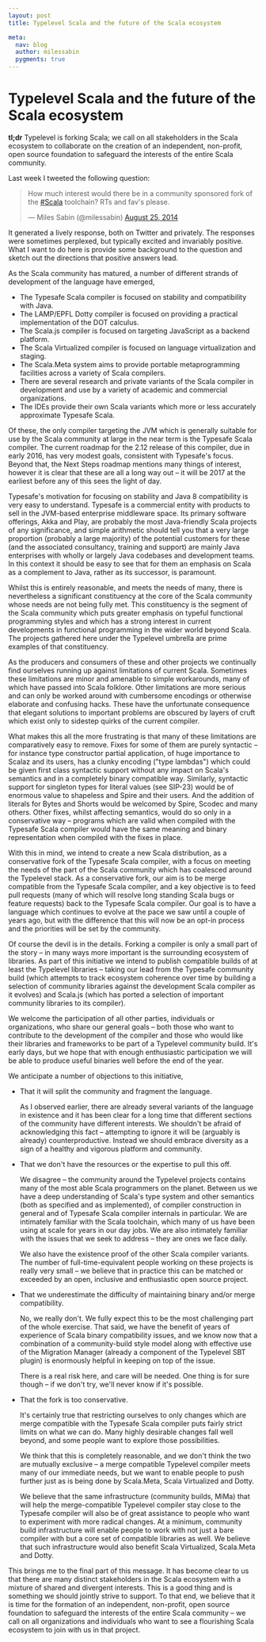 ```yaml
---
layout: post
title: Typelevel Scala and the future of the Scala ecosystem

meta:
  nav: blog
  author: milessabin
  pygments: true
---
```


Typelevel Scala and the future of the Scala ecosystem
=====================================================

**tl;dr** Typelevel is forking Scala; we call on all stakeholders in the Scala ecosystem to collaborate on the creation of an independent, non-profit, open source foundation to safeguard the interests of the entire Scala community.

Last week I tweeted the following question:

<div>
  <blockquote><p>How much interest would there be in a community sponsored fork of the <a href="https://twitter.com/hashtag/Scala?src=hash">#Scala</a> toolchain? RTs and fav's please.</p>&mdash; Miles Sabin (@milessabin) <a href="https://twitter.com/milessabin/status/503929023635161088">August 25, 2014</a></blockquote>
</div>


It generated a lively response, both on Twitter and privately. The responses were sometimes perplexed, but typically excited and invariably positive. What I want to do here is provide some background to the question and sketch out the directions that positive answers lead.

As the Scala community has matured, a number of different strands of development of the language have emerged,

* The Typesafe Scala compiler is focused on stability and compatibility with Java.
* The LAMP/EPFL Dotty compiler is focused on providing a practical implementation of the DOT calculus.
* The Scala.js compiler is focused on targeting JavaScript as a backend platform.
* The Scala Virtualized compiler is focused on language virtualization and staging.
* The Scala.Meta system aims to provide portable metaprogramming facilities across a variety of Scala compilers.
* There are several research and private variants of the Scala compiler in development and use by a variety of academic and commercial organizations.
* The IDEs provide their own Scala variants which more or less accurately approximate Typesafe Scala.

Of these, the only compiler targeting the JVM which is generally suitable for use by the Scala community at large in the near term is the Typesafe Scala compiler. The current roadmap for the 2.12 release of this compiler, due in early 2016, has very modest goals, consistent with Typesafe's focus. Beyond that, the Next Steps roadmap mentions many things of interest, however it is clear that these are all a long way out – it will be 2017 at the earliest before any of this sees the light of day.

Typesafe's motivation for focusing on stability and Java 8 compatibility is very easy to understand. Typesafe is a commercial entity with products to sell in the JVM-based enterprise middleware space. Its primary software offerings, Akka and Play, are probably the most Java-friendly Scala projects of any significance, and simple arithmetic should tell you that a very large proportion (probably a large majority) of the potential customers for these (and the associated consultancy, training and support) are mainly Java enterprises with wholly or largely Java codebases and development teams. In this context it should be easy to see that for them an emphasis on Scala as a complement to Java, rather as its successor, is paramount.

Whilst this is entirely reasonable, and meets the needs of many, there is nevertheless a significant constituency at the core of the Scala community whose needs are not being fully met. This constituency is the segment of the Scala community which puts greater emphasis on typeful functional programming styles and which has a strong interest in current developments in functional programming in the wider world beyond Scala. The projects gathered here under the Typelevel umbrella are prime examples of that constituency.

As the producers and consumers of these and other projects we continually find ourselves running up against limitations of current Scala. Sometimes these limitations are minor and amenable to simple workarounds, many of which have passed into Scala folklore. Other limitations are more serious and can only be worked around with cumbersome encodings or otherwise elaborate and confusing hacks. These have the unfortunate consequence that elegant solutions to important problems are obscured by layers of cruft which exist only to sidestep quirks of the current compiler.

What makes this all the more frustrating is that many of these limitations are comparatively easy to remove. Fixes for some of them are purely syntactic – for instance type constructor partial application, of huge importance to Scalaz and its users, has a clunky encoding ("type lambdas") which could be given first class syntactic support without any impact on Scala's semantics and in a completely binary compatible way. Similarly, syntactic support for singleton types for literal values (see SIP-23) would be of enormous value to shapeless and Spire and their users. And the addition of literals for Bytes and Shorts would be welcomed by Spire, Scodec and many others. Other fixes, whilst affecting semantics, would do so only in a conservative way – programs which are valid when compiled with the Typesafe Scala compiler would have the same meaning and binary representation when compiled with the fixes in place.

With this in mind, we intend to create a new Scala distribution, as a conservative fork of the Typesafe Scala compiler, with a focus on meeting the needs of the part of the Scala community which has coalesced around the Typelevel stack. As a conservative fork, our aim is to be merge compatible from the Typesafe Scala compiler, and a key objective is to feed pull requests (many of which will resolve long standing Scala bugs or feature requests) back to the Typesafe Scala compiler. Our goal is to have a language which continues to evolve at the pace we saw until a couple of years ago, but with the difference that this will now be an opt-in process and the priorities will be set by the community.

Of course the devil is in the details. Forking a compiler is only a small part of the story – in many ways more important is the surrounding ecosystem of libraries. As part of this initiative we intend to publish compatible builds of at least the Typelevel libraries – taking our lead from the Typesafe community build (which attempts to track ecosystem coherence over time by building a selection of community libraries against the development Scala compiler as it evolves) and Scala.js (which has ported a selection of important community libraries to its compiler).

We welcome the participation of all other parties, individuals or organizations, who share our general goals – both those who want to contribute to the development of the compiler and those who would like their libraries and frameworks to be part of a Typelevel community build. It's early days, but we hope that with enough enthusiastic participation we will be able to produce useful binaries well before the end of the year. 

We anticipate a number of objections to this initiative,

* That it will split the community and fragment the language.
 
     As I observed earlier, there are already several variants of the language in existence and it has been clear for a long time that different sections of the community have different interests. We shouldn't be afraid of acknowledging this fact – attempting to ignore it will be (arguably is already) counterproductive. Instead we should embrace diversity as a sign of a healthy and vigorous platform and community.
     
* That we don't have the resources or the expertise to pull this off.
 
    We disagree – the community around the Typelevel projects contains many of the most able Scala programmers on the planet. Between us we have a deep understanding of Scala's type system and other semantics (both as specified and as implemented), of compiler construction in general and of Typesafe Scala compiler internals in particular. We are intimately familiar with the Scala toolchain, which many of us have been using at scale for years in our day jobs. We are also intimately familiar with the issues that we seek to address – they are ones we face daily. 
    
    We also have the existence proof of the other Scala compiler variants. The number of full-time-equivalent people working on these projects is really very small – we believe that in practice this can be matched or exceeded by an open, inclusive and enthusiastic open source project.
 
* That we underestimate the difficulty of maintaining binary and/or merge compatibility.

    No, we really don't. We fully expect this to be the most challenging part of the whole exercise. That said, we have the benefit of years of experience of Scala binary compatibility issues, and we know now that a combination of a community-build style model along with effective use of the Migration Manager (already a component of the Typelevel SBT plugin) is enormously helpful in keeping on top of the issue.

    There is a real risk here, and care will be needed. One thing is for sure though – if we don't try, we'll never know if it's possible.
  
* That the fork is too conservative.
 
     It's certainly true that restricting ourselves to only changes which are merge compatible with the Typesafe Scala compiler puts fairly strict limits on what we can do. Many highly desirable changes fall well beyond, and some people want to explore those possibilities.

    We think that this is completely reasonable, and we don't think the two are mutually exclusive – a merge compatible Typelevel compiler meets many of our immediate needs, but we want to enable people to push further just as is being done by Scala.Meta, Scala Virtualized and Dotty.

    We believe that the same infrastructure (community builds, MiMa) that will help the merge-compatible Typelevel compiler stay close to the Typesafe compiler will also be of great assistance to people who want to experiment with more radical changes. At a minimum, community build infrastructure will enable people to work with not just a bare compiler with but a core set of compatible libraries as well. We believe that such infrastructure would also benefit Scala Virtualized, Scala.Meta and Dotty.
 
This brings me to the final part of this message. It has become clear to us that there are many distinct stakeholders in the Scala ecosystem with a mixture of shared and divergent interests. This is a good thing and is something we should jointly strive to support. To that end, we believe that it is time for the formation of an independent, non-profit, open source foundation to safeguard the interests of the entire Scala community – we call on all organizations and individuals who want to see a flourishing Scala ecosystem to join with us in that project.
